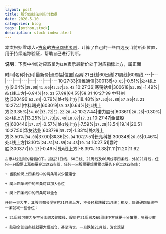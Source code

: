 ```yaml
---
layout: post
title: 股价四线法则实时数据
date: 2020-5-10
categories: blog
tags: [python,stock]
description: stock index alert
---
```



本文根据雪球大v[古泉](https://xueqiu.com/u/7148646888)的[古泉四线法则](https://xueqiu.com/7148646888/130498192)，计算了自己的一些自选股当前所处位置，用于持续追踪验证，帮助自己进行判断。

**说明**：下表中4线对应取值为`红色`表示最新价处于对应指标上方，属正面

时间|名称|代码|最新价|涨跌幅|位置|距离|21日线|60日线|21周线|60周线
---|---|---|---|---|---|---|---|---
10:27:33|信维通信|300136|`43.05`|-0.51%|处`4`线上方|9.04%|`39.08`|`41.66`|`42.57`|`35.42`
10:27:36|寒锐钴业|300618|`53.05`|-1.49%|处`1`线上方|-6.84%|`49.21`|57.88|64.55|58.31
10:27:39|中科创达|300496|`63.84`|-0.79%|处`4`线上方|18.48%|`57.53`|`60.88`|`57.86`|`43.21`
10:27:41|中科曙光|603019|`39.38`|0.64%|处`4`线上方|23.35%|`34.00`|`33.72`|`32.22`|`28.42`
10:27:44|诺力股份|603611|`20.26`|-0.30%|处`4`线上方|13.25%|`17.73`|`18.49`|`18.07`|`17.31`
10:27:47|金证股份|600446|`17.37`|-0.57%|处`1`线上方|-7.59%|`17.28`|18.54|19.14|20.51
10:27:50|华友钴业|603799|`35.72`|-1.33%|处`2`线上方|3.50%|`34.00`|37.00|38.36|`29.94`
10:27:51|长亮科技|300348|`26.05`|0.46%|处`4`线上方|13.10%|`24.81`|`24.89`|`24.43`|`19.14`
10:27:51|赢时胜|300377|`10.13`|-0.49%|处`0`线上方|-8.39%|10.38|11.11|11.20|11.62

```
古泉4线法则的精髓如下。抓住21日线、60日线、21周线及60周线等四条线，外加21月线，任何一只股票上涨都要穿过这四条线，任何一只股票要想爆雷也要先下穿过这四条线：

+ 当股价爬上四条线中的两条可以少量建仓

+ 爬上四条线中的三条可以加大仓位

+ 爬上四条线中的四条可以全仓

任何一只大牛，其股价都会坚守在21月线上方，不会轻易跌破21月线；相反，每跌破四条线中一条就减一些仓位：

+ 21周线可做为多空分水岭及警戒线，股价在21周线及60周线下方就要十分慎重，多看少做

+ 跌破全部四条线就要大幅减仓，甚至清仓，一旦跌破21月线，清仓观望
```
